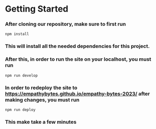 # Getting Started

### After cloning our repository, make sure to first run

```
npm install
```

### This will install all the needed dependencies for this project.

### After this, in order to run the site on your localhost, you must run
```
npm run develop
```

### In order to redeploy the site to https://empathybytes.github.io/empathy-bytes-2023/ after making changes, you must run

```
npm run deploy
```

### This make take a few minutes